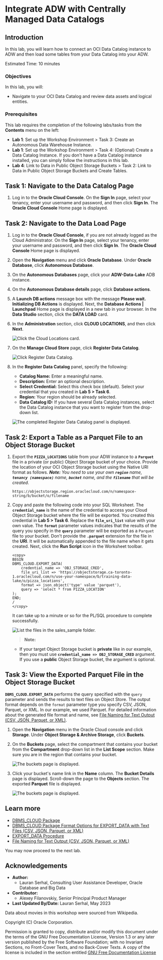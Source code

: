# Integrate ADW with Centrally Managed Data Catalogs

## Introduction

In this lab, you will learn how to connect an OCI Data Catalog instance to ADW and then load some tables from your Data Catalog into your ADW.

Estimated Time: 10 minutes

### Objectives

In this lab, you will:

* Navigate to your OCI Data Catalog and review data assets and logical entities.

### Prerequisites

This lab requires the completion of the following labs/tasks from the **Contents** menu on the left:

* **Lab 1**: Set up the Workshop Environment > Task 3: Create an Autonomous Data Warehouse Instance.
* **Lab 1**: Set up the Workshop Environment > Task 4: (Optional) Create a Data Catalog Instance. If you don't have a Data Catalog instance installed, you can simply follow the instructions in this lab.
* **Lab 4**: Link to Data in Public Object Storage Buckets > Task 2: Link to Data in Public Object Storage Buckets and Create Tables.

## Task 1: Navigate to the Data Catalog Page

1. Log in to the **Oracle Cloud Console**. On the **Sign In** page, select your tenancy, enter your username and password, and then click **Sign In**. The **Oracle Cloud Console** Home page is displayed.


## Task 2: Navigate to the Data Load Page

1. Log in to the **Oracle Cloud Console**, if you are not already logged as the Cloud Administrator. On the **Sign In** page, select your tenancy, enter your username and password, and then click **Sign In**. The **Oracle Cloud Console** Home page is displayed.

2. Open the **Navigation** menu and click **Oracle Database**. Under **Oracle Database**, click **Autonomous Database**.

3. On the **Autonomous Databases** page, click your **ADW-Data-Lake** ADB instance.

4. On the **Autonomous Database details** page, click **Database actions**.

5. A **Launch DB actions** message box with the message **Please wait. Initializing DB Actions** is displayed. Next, the **Database Actions | Launchpad** Home page is displayed in a new tab in your browser. In the **Data Studio** section, click the **DATA LOAD** card.

6. In the **Administration** section, click **CLOUD LOCATIONS**, and then click **Next**.

    ![Click the Cloud Locations card.](./images/click-cloud-locations.png " ")

7. On the **Manage Cloud Store** page, click **Register Data Catalog**.

    ![Click Register Data Catalog.](./images/click-register-data-catalog.png " ")

8. In the **Register Data Catalog** panel, specify the following:

    * **Catalog Name:** Enter a meaningful name.
    * **Description:** Enter an optional description.
    * **Select Credential:** Select this check box (default). Select your credential that you created in **Lab 5 > Task 6**.
    * **Region:** Your region should be already selected.
    * **Data Catalog ID:** If you have several Data Catalog instances, select the Data Catalog instance that you want to register from the drop-down list.

    ![The completed Register Data Catalog panel is displayed.](./images/register-data-catalog-panel.png " ")

## Task 2: Export a Table as a Parquet File to an Object Storage Bucket

1. Export the **`PIZZA_LOCATIONS`** table from your ADW instance to a **`Parquet`** file in a private (or public) Object Storage bucket of your choice. Provide the location of your OCI Object Storage bucket using the Native URI format as follows. _**Note:** You need to use your own **`region`** name, **`tenancy (namespace)`** name, **`bucket`** name, and the **`filename`** that will be created_.

    ```
    https://objectstorage.region.oraclecloud.com/n/namespace-string/b/bucket/o/filename
    ```

2. Copy and paste the following code into your SQL Worksheet. The **`credential_name`** is the name of the credential to access your Cloud Object Storage bucket where the file will be exported. You created this credential in **Lab 5 > Task 6**. Replace the **`file_uri_list`** value with your own value. The **`format`** parameter values indicates that the results of the query you specify in the **`query`** parameter will be exported as a `Parquet` file to your bucket. Don't provide the **`.parquet`** extension for the file in the **URI**. It will be automatically appended to the file name when it gets created. Next, click the **Run Script** icon in the Worksheet toolbar.

    ```
    <copy>
    BEGIN
    DBMS_CLOUD.EXPORT_DATA(
        credential_name => 'OBJ_STORAGE_CRED',
        file_uri_list => 'https://objectstorage.ca-toronto-1.oraclecloud.com/n/use-your-namespace/b/training-data-lake/o/pizza_locations',
        format => json_object('type' value 'parquet'),
        query => 'select * from PIZZA_LOCATION'
    );
    END;
    /
    </copy>
    ```

    It can take up to a minute or so for the PL/SQL procedure to complete successfully.

    ![List the files in the sales_sample folder.](./images/export-table.png " ")

    > **Note:**

    * If your target Object Storage bucket is **private** like in our example, then you must use **`credential_name => OBJ_STORAGE_CRED`** argument. If you use a **public** Object Storage bucket, the argument is optional.

## Task 3: View the Exported Parquet File in the Object Storage Bucket

**`DBMS_CLOUD.EXPORT_DATA`** performs the query specified with the `query` parameter and sends the results to text files on Object Store. The output format depends on the `format` parameter type you specify CSV, JSON, Parquet, or XML. In our example, we used Parquet. For detailed information about the generated file format and name, see  [File Naming for Text Output (CSV, JSON, Parquet, or XML)](https://docs.oracle.com/en/cloud/paas/autonomous-database/adbsa/export-data-file-namingl.html#GUID-1A52F59C-2797-48A5-A058-950318DBE9AF).

1. Open the **Navigation** menu in the Oracle Cloud console and click **Storage**. Under **Object Storage & Archive Storage**, click **Buckets**.

2. On the **Buckets** page, select the compartment that contains your bucket from the **Compartment** drop-down list in the **List Scope** section. Make sure you are in the region that contains your bucket.

    ![The buckets page is displayed.](./images/buckets-page.png " ")

3. Click your bucket's name link in the **Name** column. The **Bucket Details** page is displayed. Scroll-down the page to the **Objects** section. The exported **Parquet** file is displayed.

    ![The buckets page is displayed.](./images/exported-file.png " ")

## Learn more

* [DBMS_CLOUD Package](https://docs.oracle.com/en/cloud/paas/autonomous-database/adbsa/dbms-cloud-package.html#GUID-CE359BEA-51EA-4DE2-88DB-F21A9FC10721)
* [DBMS\_CLOUD Package Format Options for EXPORT_DATA with Text Files (CSV, JSON, Parquet, or XML)](https://docs.oracle.com/en/cloud/paas/autonomous-database/adbsa/format-options-json.html#GUID-3CE7574F-E78B-49D6-9F32-DC00AEE418F4)
* [EXPORT_DATA Procedure](https://docs.oracle.com/en/cloud/paas/autonomous-database/adbsa/dbms-cloud-subprograms.html#GUID-F8A70BE2-6060-48A7-9667-0A6B39198071)
* [File Naming for Text Output (CSV, JSON, Parquet, or XML)](https://docs.oracle.com/en/cloud/paas/autonomous-database/adbsa/export-data-file-namingl.html#GUID-1A52F59C-2797-48A5-A058-950318DBE9AF)

You may now proceed to the next lab.

## Acknowledgements

* **Author:**
    * Lauran Serhal, Consulting User Assistance Developer, Oracle Database and Big Data
* **Contributor:**
    + Alexey Filanovskiy, Senior Principal Product Manager
* **Last Updated By/Date:** Lauran Serhal, May 2023

Data about movies in this workshop were sourced from Wikipedia.

Copyright (C) Oracle Corporation.

Permission is granted to copy, distribute and/or modify this document
under the terms of the GNU Free Documentation License, Version 1.3
or any later version published by the Free Software Foundation;
with no Invariant Sections, no Front-Cover Texts, and no Back-Cover Texts.
A copy of the license is included in the section entitled [GNU Free Documentation License](files/gnu-free-documentation-license.txt)